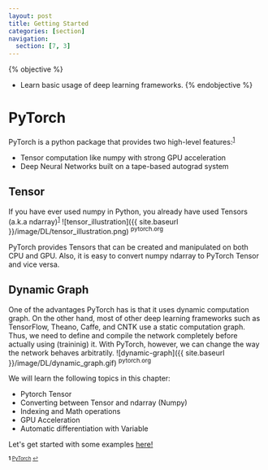 ```yaml
---
layout: post
title: Getting Started
categories: [section]
navigation:
  section: [7, 3]
---
```

{% objective %}
- Learn basic usage of deep learning frameworks.
{% endobjective %}

# PyTorch
PyTorch is a python package that provides two high-level features:<sup id="a1">[1](#f1)</sup>
* Tensor computation like numpy with strong GPU acceleration
* Deep Neural Networks built on a tape-based autograd system

## Tensor
If you have ever used numpy in Python, you already have used Tensors (a.k.a ndarray)<sup id="a1">[1](#f1)</sup>
![tensor_illustration]({{ site.baseurl }}/image/DL/tensor_illustration.png)
<sup>pytorch.org</sup>

PyTorch provides Tensors that can be created and manipulated on both CPU and GPU. Also, it is easy to convert numpy ndarray to PyTorch Tensor and vice versa.

## Dynamic Graph
One of the advantages PyTorch has is that it uses dynamic computation graph. On the other hand, most of other deep learning frameworks such as TensorFlow, Theano, Caffe, and CNTK use a static computation graph. Thus, we need to define and compile the network completely before actually using (traininig) it. With PyTorch, however, we can change the way the network behaves arbitratily.
![dynamic-graph]({{ site.baseurl }}/image/DL/dynamic_graph.gif)
<sup>pytorch.org</sup>

We will learn the following topics in this chapter:
* Pytorch Tensor
* Converting between Tensor and ndarray (Numpy)
* Indexing and Math operations
* GPU Acceleration
* Automatic differentiation with Variable

Let's get started with some examples [here!](https://github.com/ast0414/CSE6250BDH-LAB-DL/blob/master/0_Intro_PyTorch.ipynb)

<sub><sup><b id="f1">1</b> [PyTorch](pytorch.org/about/) [↩](#a1)</sup></sub>

<!---
<sub><sup><b id="f1">1</b> REFERENCE [↩](#a1)</sup></sub>
-->